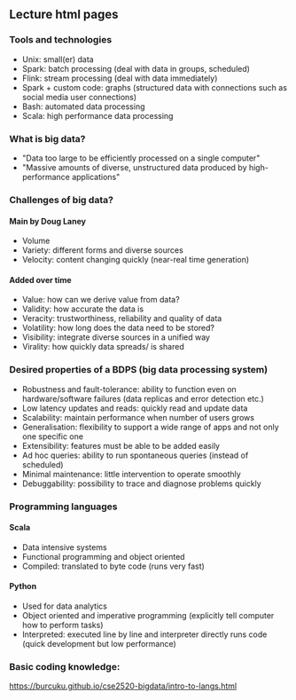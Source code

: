 ## Lecture html pages
### Tools and technologies
- Unix: small(er) data 
- Spark: batch processing (deal with data in groups, scheduled)
- Flink: stream processing (deal with data immediately)
- Spark + custom code: graphs (structured data with connections such as social media user connections)
- Bash: automated data processing
- Scala: high performance data processing
### What is big data? 
- "Data too large to be efficiently processed on a single computer"
- "Massive amounts of diverse, unstructured data produced by high-performance applications"
### Challenges of big data? 
#### Main by Doug Laney
- Volume
- Variety: different forms and diverse sources
- Velocity: content changing quickly (near-real time generation)
#### Added over time
- Value: how can we derive value from data? 
- Validity: how accurate the data is
- Veracity: trustworthiness, reliability and quality of data 
- Volatility: how long does the data need to be stored? 
- Visibility: integrate diverse sources in a unified way
- Virality: how quickly data spreads/ is shared
### Desired properties of a BDPS (big data processing system)
- Robustness and fault-tolerance: ability to function even on hardware/software failures (data replicas and error detection etc.)
- Low latency updates and reads: quickly read and update data 
- Scalability: maintain performance when number of users grows
- Generalisation: flexibility to support a wide range of apps and not only one specific one 
- Extensibility: features must be able to be added easily
- Ad hoc queries: ability to run spontaneous queries (instead of scheduled)
- Minimal maintenance: little intervention to operate smoothly
- Debuggability: possibility to trace and diagnose problems quickly 
### Programming languages
#### Scala
- Data intensive systems
- Functional programming and object oriented
- Compiled: translated to byte code (runs very fast)
#### Python
- Used for data analytics 
- Object oriented and imperative programming (explicitly tell computer how to perform tasks)
- Interpreted: executed line by line and interpreter directly runs code (quick development but low performance)
### Basic coding knowledge:
https://burcuku.github.io/cse2520-bigdata/intro-to-langs.html